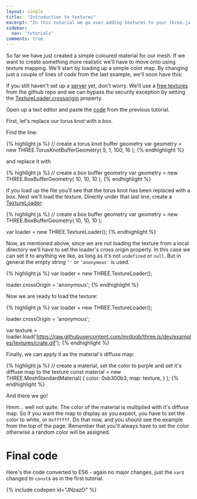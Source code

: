 ```yaml
---
layout: single
title:  "Introduction to textures"
excerpt: "In this tutorial we go over adding textures to your three.js scene"
sidebar:
  nav: "tutorials"
comments: true
---
```


So far we have just created a simple coloured material for our mesh. If we want to create something more realistic we'll have to move onto using texture mapping. We'll start by loading up a simple color map. By changing just a couple of lines of code from the last example, we'll soon have this:

<script src="https://cdnjs.cloudflare.com/ajax/libs/three.js/84/three.js"></script>

<canvas id="example-canvas"></canvas>

<script>
  var canvas = document.querySelector('#example-canvas');

  var width = canvas.parentNode.clientWidth;
  var height = window.innerHeight;
  
  var renderer = new THREE.WebGLRenderer( { 
    canvas: canvas,
   });
  renderer.setSize( width, height / 2 );

  // create a scene
  var scene = new THREE.Scene();

  // create a PerspectiveCamera
  var fov = 75;
  var aspect = width / ( height / 2 );
  var nearClippingPlane = 0.1;
  var farClippingPlane = 1000;

  var camera = new THREE.PerspectiveCamera( fov, aspect, nearClippingPlane, farClippingPlane );

  camera.position.set( 0, 0, 20 );

  // create a box buffer geometry
  var geometry = new THREE.BoxBufferGeometry( 10, 10, 10 );

  var loader = new THREE.TextureLoader();

  // Set the loader's crossorigin to allow the texture to be loaded from github
  loader.crossOrigin = 'anonymous';

  var texture = loader.load('https://raw.githubusercontent.com/mrdoob/three.js/dev/examples/textures/crate.gif');

  // create a material, set the color to white and set it's diffuse map to the texture
  var material = new THREE.MeshStandardMaterial( {
      color: 0xffffff, 
      map: texture,
  } );

  var mesh = new THREE.Mesh( geometry, material );
  scene.add( mesh );

  // create a dark grey ambient with an intensity of 2.0 and add it to the scene
  var ambientLight = new THREE.AmbientLight( 0x999999, 2.0 );  
  scene.add( ambientLight );

  // Create a white directional light with an intensity of 2.0
  var directionalLight = new THREE.DirectionalLight( 0xffffff, 2.0 );
  directionalLight.position.set( 0, 10, 0 );
  scene.add( directionalLight );

  function animate() {

    requestAnimationFrame( animate );

    mesh.rotation.z += 0.01;
    mesh.rotation.x += 0.01;
    mesh.rotation.y += 0.01;

    renderer.render( scene, camera );

  }

  animate();

</script>

If you still haven't set up a [server]({{site_url}}/tutorials/0.3-development-server) yet, don't worry. We'll use a [free textures
](https://raw.githubusercontent.com/mrdoob/three.js/dev/examples/textures/crate.gif) from the github repo and we can bypass the security exception by setting the [TextureLoader.crossorigin](https://threejs.org/docs/#api/loaders/TextureLoader) property. 

Open up a text editor and paste the [code](https://gist.github.com/looeee/c7aff28dcfbab3d9a662823b01027051#file-1-0-getting-started-html) from the previous tutorial. 

First, let's replace our torus knot with a box.

Find the line:

{% highlight js %}
// create a torus knot buffer geometry
var geometry = new THREE.TorusKnotBufferGeometry( 5, 1, 100, 16 );
{% endhighlight %}

and replace it with

{% highlight js %}
// create a box buffer geometry
var geometry = new THREE.BoxBufferGeometry( 10, 10, 10 );
{% endhighlight %}

If you load up the file you'll see that the torus knot has been replaced with a box. Next we'll load the texture. Directly under that last line, create a [TextureLoader](https://threejs.org/docs/#api/loaders/TextureLoader):

{% highlight js %}
// create a box buffer geometry
var geometry = new THREE.BoxBufferGeometry( 10, 10, 10 );

var loader = new THREE.TextureLoader();
{% endhighlight %}

Now, as mentioned above, since we are not loading the texture from a local directory we'll have to set the loader's cross origin property. In this case we can set it to anything we like, as long as it's not `undefined` or `null`. But in general the empty string `''` or `'anonymous'` is used.  

{% highlight js %}
var loader = new THREE.TextureLoader();

loader.crossOrigin = 'anonymous';
{% endhighlight %}

Now we are ready to load the texture:

{% highlight js %}
var loader = new THREE.TextureLoader();

loader.crossOrigin = 'anonymous';

var texture = loader.load('https://raw.githubusercontent.com/mrdoob/three.js/dev/examples/textures/crate.gif');
{% endhighlight %}

Finally, we can apply it as the material's diffuse map: 

{% highlight js %}
// create a material, set the color to purple and set it's diffuse map to the texture
const material = new THREE.MeshStandardMaterial( {
    color: 0xb300b3, 
    map: texture,
} );
{% endhighlight %}

And there we go! 

<canvas id="example2-canvas"></canvas>

<script>
  var init = function() {
    var canvas = document.querySelector('#example2-canvas');

    var width = canvas.parentNode.clientWidth;
    var height = window.innerHeight;
    
    var renderer = new THREE.WebGLRenderer( { 
      canvas: canvas,
    });
    renderer.setSize( width, height / 2 );

    // create a scene
    var scene = new THREE.Scene();

    // create a PerspectiveCamera
    var fov = 75;
    var aspect = width / ( height / 2 );
    var nearClippingPlane = 0.1;
    var farClippingPlane = 1000;

    var camera = new THREE.PerspectiveCamera( fov, aspect, nearClippingPlane, farClippingPlane );

    camera.position.set( 0, 0, 20 );

    // create a box buffer geometry
    var geometry = new THREE.BoxBufferGeometry( 10, 10, 10 );

    var loader = new THREE.TextureLoader();

    // Set the loader's crossorigin to allow the texture to be loaded from github
    loader.crossOrigin = 'anonymous';

    var texture = loader.load('https://raw.githubusercontent.com/mrdoob/three.js/dev/examples/textures/crate.gif');

    // create a material, set the color to white and set it's diffuse map to the texture
    var material = new THREE.MeshStandardMaterial( {
        color: 0xb300b3, 
        map: texture,
    } );

    var mesh = new THREE.Mesh( geometry, material );
    scene.add( mesh );

    // create a dark grey ambient with an intensity of 2.0 and add it to the scene
    var ambientLight = new THREE.AmbientLight( 0x999999, 2.0 );  
    scene.add( ambientLight );

    // Create a white directional light with an intensity of 2.0
    var directionalLight = new THREE.DirectionalLight( 0xffffff, 2.0 );
    directionalLight.position.set( 0, 10, 0 );
    scene.add( directionalLight );

    function animate() {

      requestAnimationFrame( animate );

      mesh.rotation.z += 0.01;
      mesh.rotation.x += 0.01;
      mesh.rotation.y += 0.01;

      renderer.render( scene, camera );

    }

    animate();

  }

  init();

</script>

Hmm... well not quite. The color of the material is multiplied with it's diffuse map. So if you want the map to display as you expect, you have to set the color to white, or `0xffffff`. Do that now, and you should see the example from the top of the page. Remember that you'll always have to set the color otherwise a random color will be assigned. 

# Final code

<script src="https://gist.github.com/looeee/4c3146f9b368678e48a0c1072689b439.js"></script>

Here's the code converted to ES6 - again no major changes, just the `var`s changed to `const`s as in the first tutorial.

{% include codepen id="JNzazO" %}

